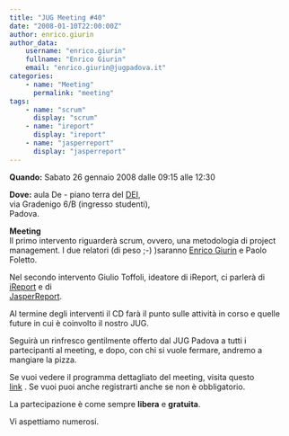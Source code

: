 ```yaml
---
title: "JUG Meeting #40"
date: "2008-01-10T22:00:00Z"
author: enrico.giurin
author_data:
    username: "enrico.giurin"
    fullname: "Enrico Giurin"
    email: "enrico.giurin@jugpadova.it"
categories:
    - name: "Meeting"
      permalink: "meeting"
tags:
    - name: "scrum"
      display: "scrum"
    - name: "ireport"
      display: "ireport"
    - name: "jasperreport"
      display: "jasperreport"
---
```


**Quando:** Sabato 26 gennaio 2008 dalle 09:15 alle 12:30

**Dove:** aula De - piano terra del [DEI](http://www.dei.unipd.it),\
via Gradenigo 6/B (ingresso studenti),\
Padova.

**Meeting**\
Il primo intervento riguarderà scrum, ovvero, una metodologia di project
management. I due relatori (di peso ;-) )saranno
<a href="http://enricogi.blogspot.com/">Enrico Giurin</a> e Paolo
Foletto.

Nel secondo intervento Giulio Toffoli, ideatore di iReport, ci parlerà
di\
<a href="http://ireport.sf.net/iReport">iReport</a> e di\
<a href="http://www.jasperforge.org/">JasperReport</a>.

Al termine degli interventi il CD farà il punto sulle attività in corso
e quelle future in cui è coinvolto il nostro JUG.

Seguirà un rinfresco gentilmente offerto dal JUG Padova a tutti i
partecipanti al meeting, e dopo, con chi si vuole fermare, andremo a
mangiare la pizza.

Se vuoi vedere il programma dettagliato del meeting, visita questo\
<a href="http://www.jugevents.org/jugevents/event/show.html?id=1078">link</a>
. Se vuoi puoi anche registrarti anche se non è obbligatorio.

La partecipazione è come sempre **libera** e **gratuita**.

Vi aspettiamo numerosi.
